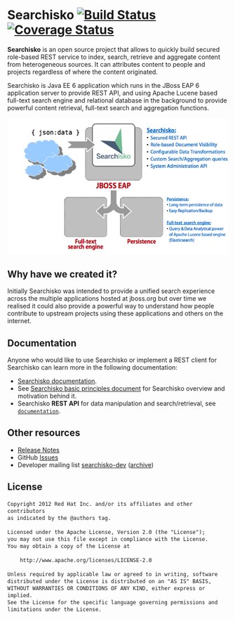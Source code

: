 # Searchisko [![Build Status](https://travis-ci.org/searchisko/searchisko.svg?branch=master)](https://travis-ci.org/searchisko/searchisko) [![Coverage Status](https://coveralls.io/repos/searchisko/searchisko/badge.png?branch=master)](https://coveralls.io/r/searchisko/searchisko)

**Searchisko** is an open source project that allows to quickly build secured role-based REST service
to index, search, retrieve and aggregate content from heterogeneous sources. It can attributes content
to people and projects regardless of where the content originated.

Searchisko is Java EE 6 application which runs in the JBoss EAP 6 application server to provide REST API, and using 
Apache Lucene based full-text search engine and relational database in the background to provide powerful
content retrieval, full-text search and aggregation functions.

![Searchisko High-level View](documentation/Searchisko-highlevel-overview.png)


## Why have we created it?

Initially Searchisko was intended to provide a unified search experience across the multiple applications hosted at jboss.org but over time we realised it could also provide a powerful way to understand how people contribute to upstream projects using these applications and others on the internet.


## Documentation

Anyone who would like to use Searchisko or implement a REST client for Searchisko can learn more in the following documentation:

  - [Searchisko documentation](documentation/README.md).
  - See [Searchisko basic principles document](documentation/basic_principles_and_architecture.md) for Searchisko overview and motivation behind it.
  - Searchisko **REST API** for data manipulation and search/retrieval, see [`documentation`](documentation/README.md).


## Other resources

  - [Release Notes](RELEASE_NOTES.md)
  - GitHub [Issues](https://github.com/searchisko/searchisko/issues)
  - Developer mailing list [searchisko-dev](https://lists.jboss.org/mailman/listinfo/searchisko-dev) ([archive](http://lists.jboss.org/pipermail/searchisko-dev/))


## License

    Copyright 2012 Red Hat Inc. and/or its affiliates and other contributors
    as indicated by the @authors tag.

    Licensed under the Apache License, Version 2.0 (the "License");
    you may not use this file except in compliance with the License.
    You may obtain a copy of the License at

        http://www.apache.org/licenses/LICENSE-2.0

    Unless required by applicable law or agreed to in writing, software
    distributed under the License is distributed on an "AS IS" BASIS,
    WITHOUT WARRANTIES OR CONDITIONS OF ANY KIND, either express or implied.
    See the License for the specific language governing permissions and
    limitations under the License.